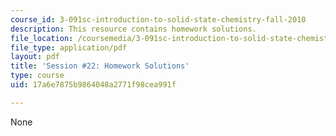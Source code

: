 ```yaml
---
course_id: 3-091sc-introduction-to-solid-state-chemistry-fall-2010
description: This resource contains homework solutions.
file_location: /coursemedia/3-091sc-introduction-to-solid-state-chemistry-fall-2010/17a6e7875b9864048a2771f98cea991f_MIT3_091SCF09_hw22_sol.pdf
file_type: application/pdf
layout: pdf
title: 'Session #22: Homework Solutions'
type: course
uid: 17a6e7875b9864048a2771f98cea991f

---
```

None